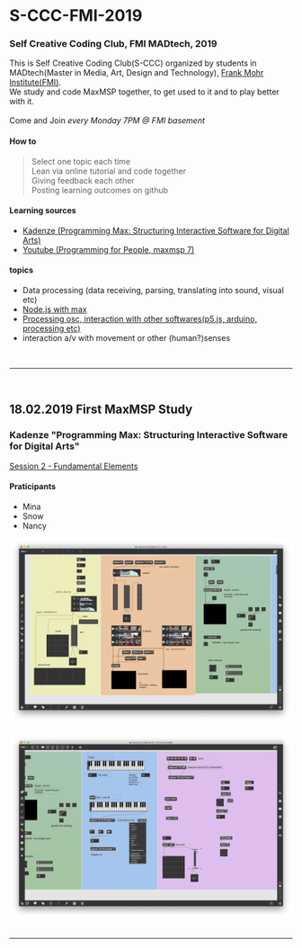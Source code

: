 # S-CCC-FMI-2019
### Self Creative Coding Club, FMI MADtech, 2019<br>

This is Self Creative Coding Club(S-CCC) organized by students in MADtech(Master in Media, Art, Design and Technology), [Frank Mohr Institute(FMI)](http://fmi.academieminerva.nl/).<br>
We study and code MaxMSP together, to get used to it and to play better with it. 
<br><br>
Come and Join *every Monday 7PM @ FMI basement*
<br>

#### How to
> Select one topic each time<br> Lean via online tutorial and code together<br> Giving feedback each other<br> Posting learning outcomes on github<br>

#### Learning sources

* [Kadenze (Programming Max: Structuring Interactive Software for Digital Arts)](https://www.kadenze.com/courses/programming-max-structuring-interactive-software-for-digital-arts-i/info)
* [Youtube (Programming for People, maxmsp 7)](https://www.youtube.com/playlist?list=PLmEFHC9k1VTZW-VORirBGcICKpC82WIFD)

#### topics
* Data processing (data receiving, parsing, translating into sound, visual etc)
* [Node.js with max](https://cycling74.com/articles/node-for-max-intro-%E2%80%93-let%E2%80%99s-get-started?utm_source=Max+Friends+List&utm_campaign=dabe88be3c-EMAIL_CAMPAIGN_2019_01_08_05_38&utm_medium=email&utm_term=0_6c6d94f223-dabe88be3c-67133533&mc_cid=dabe88be3c&mc_eid=2f6faf24f5)
* [Processing osc, interaction with other softwares(p5.js, arduino, processing etc)](https://medium.com/@contra/transmitting-osc-data-via-websocket-43fcc8bfade7?fbclid=IwAR2Jkes8kO9zNNZml_6RlxsUVmbCVLGpie_u3rNoVPZyy9DrVtsjVQjVa3k)
* interaction a/v with movement or other (human?)senses

<br>
<hr>
<br>

## 18.02.2019 First MaxMSP Study 

### Kadenze "Programming Max: Structuring Interactive Software for Digital Arts"
[Session 2 - Fundamental Elements](https://www.kadenze.com/courses/programming-max-structuring-interactive-software-for-digital-arts-i/sessions/fundamental-elements) 

#### Praticipants
* Mina
* Snow
* Nancy

![maxpatch screenshot 1](./assets/img/18.02.2019-screenshot-01.png)<img width="700"></img>
![maxpatch screenshot 2](./assets/img/18.02.2019-screenshot-02.png)<img width="700"></img>

<hr>
